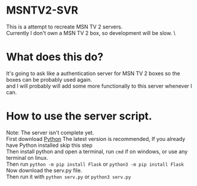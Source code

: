 # MSNTV2-SVR
This is a attempt to recreate MSN TV 2 servers. \
Currently I don't own a MSN TV 2 box, so development will be slow. \

# What does this do?
It's going to ask like a authentication server for MSN TV 2 boxes so the boxes can be probably used again. \
and I will probably will add some more functionally to this server whenever I can.

# How to use the server script. 
Note: The server isn't complete yet. \
First download [Python](https://www.python.org/downloads/) The latest version is recommended, If you already have Python installed skip this step\
Then install python and open a terminal, run `cmd` if on windows, or use any terminal on linux.\
Then run `python -m pip install Flask` or `python3 -m pip install Flask`\
Now download the serv.py file. \
Then run it with `python serv.py` or `python3 serv.py`

